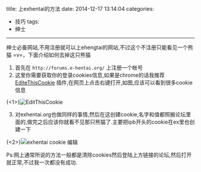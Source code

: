 title: 上exhentai的方法
date: 2014-12-17 13:14:04
categories:
- 技巧
tags: 
- 绅士
---

绅士必备网站,不用注册就可以上ehengtai的网站,不过这个不注册只能看见一个熊猫 =v=，下面介绍如何去掉这只熊猫

<!--more-->

1. 首先在 `http://forums.e-hentai.org/` 上注册一个帐号
2. 这里你需要获取你的登录cookies信息,如果是chrome的话我推荐 [EditeThisCookie](https://chrome.google.com/webstore/detail/edit-this-cookie/fngmhnnpilhplaeedifhccceomclgfbg) 插件,在网页上点击右键打开,如图,应该可以看到很多cookie信息

{<1>}![EditThisCookie](http://7arnew.com1.z0.glb.clouddn.com/images/cookies.png)


3. 对exhentai.org也做同样的事情,然后在这创建cookie,名字和值都照搬论坛里面的,做完之后应该你就看不见那只熊猫了.主要把ipb开头的cookie在ex里也创建一下

{<2>}![exhentai cookie 编辑](http://7arnew.com1.z0.glb.clouddn.com/images/xhentai.png)

 
 Ps:网上通常所说的方法一般都是清除cookies然后登陆上方链接的论坛,然后打开就正常,不过我一次都没有成功.
